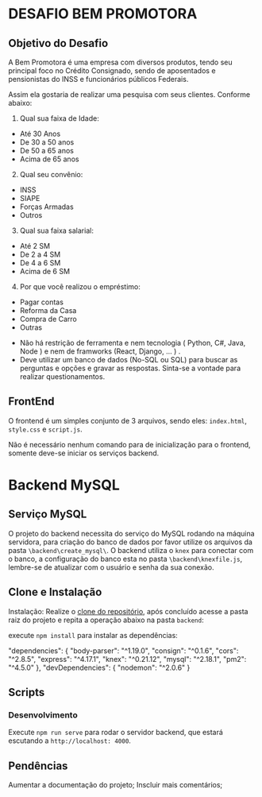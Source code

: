 # DESAFIO BEM PROMOTORA

## Objetivo do Desafio

A Bem Promotora é uma empresa com diversos produtos, tendo seu principal foco no Crédito Consignado, sendo de aposentados e pensionistas do INSS e funcionários públicos Federais. 

Assim ela gostaria de realizar uma pesquisa com seus clientes. Conforme abaixo:
1. Qual sua faixa de Idade:
+ Até 30 Anos
+ De 30 a 50 anos
+ De 50 a 65 anos
+ Acima de 65 anos

2. Qual seu convênio:
+ INSS
+ SIAPE
+ Forças Armadas
+ Outros

3. Qual sua faixa salarial:
+ Até 2 SM
+ De 2 a 4 SM
+ De 4 a 6 SM
+ Acima de 6 SM

4. Por que você realizou o empréstimo:
+ Pagar contas
+ Reforma da Casa
+ Compra de Carro
+ Outras


* Não há restrição de ferramenta e nem tecnologia ( Python, C#, Java, Node ) e nem de framworks (React, Django, ... ) .
* Deve utilizar um banco de dados (No-SQL ou SQL) para buscar as perguntas e opções e gravar as respostas.
Sinta-se a vontade para realizar questionamentos.


## FrontEnd

O frontend é um simples conjunto de 3 arquivos, sendo eles: `index.html`, `style.css` e `script.js`.

Não é necessário nenhum comando para de inicialização para o frontend, somente deve-se iniciar os serviços backend.

# Backend MySQL

## Serviço MySQL

O projeto do backend necessita do serviço do MySQL rodando na máquina servidora, para criação do banco de dados por favor utilize os arquivos da pasta `\backend\create_mysql\`. O backend utiliza o `knex` para conectar com o banco, a configuração do banco esta no pasta `\backend\knexfile.js`, lembre-se de atualizar com o usuário e senha da sua conexão.

## Clone e Instalação

Instalação: Realize o [clone do repositório](https://docs.github.com/pt/free-pro-team@latest/github/creating-cloning-and-archiving-repositories/cloning-a-repository), após concluído acesse a pasta raiz do projeto e repita a operação abaixo na pasta `backend`:  

execute `npm install` para instalar as dependências:

"dependencies": {
    "body-parser": "^1.19.0",
    "consign": "^0.1.6",
    "cors": "^2.8.5",
    "express": "^4.17.1",
    "knex": "^0.21.12",
    "mysql": "^2.18.1",
    "pm2": "^4.5.0"
  },
"devDependencies": {
    "nodemon": "^2.0.6"
  }


## Scripts

### Desenvolvimento

Execute `npm run serve` para rodar o servidor backend, que estará escutando a `http://localhost: 4000`.


## Pendências

Aumentar a documentação do projeto;
Inscluir mais comentários;


